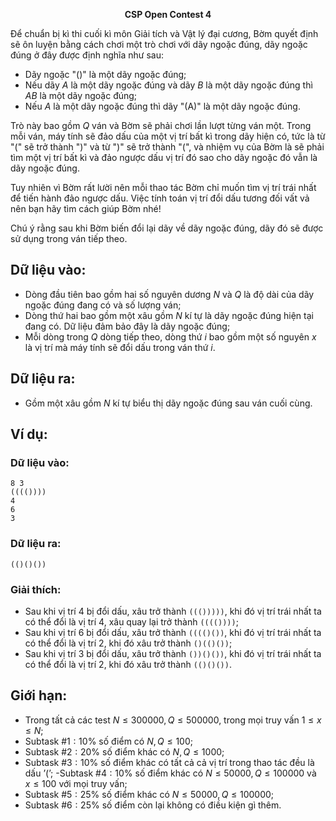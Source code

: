 **<center>CSP Open Contest 4</center>**

Để chuẩn bị kì thi cuối kì môn Giải tích và Vật lý đại cương, Bờm quyết định sẽ ôn luyện bằng cách chơi một trò chơi với dãy ngoặc đúng, dãy ngoặc đúng ở đây được định nghĩa như sau:
- Dãy ngoặc "()" là một dãy ngoặc đúng;
- Nếu dãy $A$ là một dãy ngoặc đúng và dãy $B$ là một dãy ngoặc đúng thì $AB$ là một dãy ngoặc đúng;
- Nếu $A$ là một dãy ngoặc đúng thì dãy "(A)" là một dãy ngoặc đúng.

Trò này bao gồm $Q$ ván và Bờm sẽ phải chơi lần lượt từng ván một. Trong mỗi ván, máy tính sẽ đảo dấu của một vị trí bất kì trong dãy hiện có, tức là từ "(" sẽ trở thành ")" và từ ")" sẽ trở thành "(", và nhiệm vụ của Bờm là sẽ phải tìm một vị trí bất kì và đảo ngược dấu vị trí đó sao cho dãy ngoặc đó vẫn là dãy ngoặc đúng.

Tuy nhiên vì Bờm rất lười nên mỗi thao tác Bờm chỉ muốn tìm vị trí trái nhất để tiến hành đảo ngược dấu. Việc tính toán vị trí đổi dấu tương đối vất vả nên bạn hãy tìm cách giúp Bờm nhé!

Chú ý rằng sau khi Bờm biến đổi lại dãy về dãy ngoặc đúng, dãy đó sẽ được sử dụng trong ván tiếp theo.

## Dữ liệu vào:
- Dòng đầu tiên bao gồm hai số nguyên dương $N$ và $Q$ là độ dài của dãy ngoặc đúng đang có và số lượng ván;
- Dòng thứ hai bao gồm một xâu gồm $N$ kí tự là dãy ngoặc đúng hiện tại đang có. Dữ liệu đảm bảo đây là dãy ngoặc đúng;
- Mỗi dòng trong $Q$ dòng tiếp theo, dòng thứ $i$ bao gồm một số nguyên $x$ là vị trí mà máy tính sẽ đổi dấu trong ván thứ $i$.

## Dữ liệu ra:
- Gồm một xâu gồm $N$ kí tự biểu thị dãy ngoặc đúng sau ván cuối cùng.

## Ví dụ:
### Dữ liệu vào:
```
8 3
(((())))
4
6
3
```

### Dữ liệu ra:
```
(()()())
```

### Giải thích:
- Sau khi vị trí $4$ bị đổi dấu, xâu trở thành `((()))))`, khi đó vị trí trái nhất ta có thể đổi là vị trí $4$, xâu quay lại trở thành `(((())))`;
- Sau khi vị trí $6$ bị đổi dấu, xâu trở thành `(((()())`, khi đó vị trí trái nhất ta có thể đổi là vị trí $2$, khi đó xâu trở thành `()(()())`;
- Sau khi vị trí $3$ bị đổi dấu, xâu trở thành `())()())`, khi đó vị trí trái nhất ta có thể đổi là vị trí $2$, khi đó xâu trở thành `(()()())`.

## Giới hạn:
- Trong tất cả các test $N ≤ 300000, Q ≤ 500000$, trong mọi truy vấn $1 ≤ x ≤ N$;
- Subtask $\#1: 10\%$ số điểm có $N, Q ≤ 100$;
- Subtask $\#2: 20\%$ số điểm khác có $N, Q ≤ 1000$;
- Subtask $\#3: 10\%$ số điểm khác có tất cả cả vị trí trong thao tác đều là dấu ’(’;
-Subtask $\#4: 10\%$ số điểm khác có $N ≤ 50000, Q ≤ 100000$ và $x ≤ 100$ với mọi truy vấn;
- Subtask $\#5: 25\%$ số điểm khác có $N ≤ 50000, Q ≤ 100000$;
- Subtask $\#6: 25\%$ số điểm còn lại không có điều kiện gì thêm.